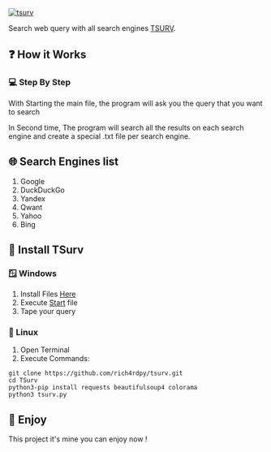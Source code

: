 [![tsurv](https://imgur.com/a/p7QB6ux.png)](https://github.com/rich4rdpy/tsurv)

Search web query with all search engines [TSURV](https://github.com/rich4rdpy/tsurv).

## ❓ How it Works

### 💻 Step By Step
With Starting the main file, the program will ask you the query that you want to search

In Second time, The program will search all the results on each search engine and create a special .txt file per search engine.

## 🌐 Search Engines list

1. Google
2. DuckDuckGo
3. Yandex
4. Qwant
5. Yahoo
6. Bing

## 📩 Install TSurv

### 🪟 Windows

1. Install Files [Here](https://github.com/rich4rdpy/tsurv/archive/refs/head/main.zip)
2. Execute [Start](https://github.com/rich4rdpy/tsurv/blob/main/start.cmd) file
3. Tape your query

### 🐉 Linux

1. Open Terminal
2. Execute Commands:
```
git clone https://github.com/rich4rdpy/tsurv.git
cd TSurv
python3-pip install requests beautifulsoup4 colorama
python3 tsurv.py
```

## 🙂 Enjoy

This project it's mine you can enjoy now !
